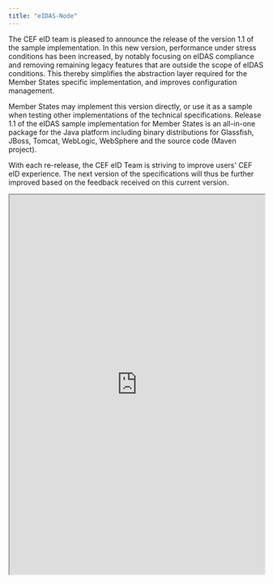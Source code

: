 ```yaml
---
title: "eIDAS-Node"
---
```


The CEF eID team is pleased to announce the release of the version 1.1 of the sample implementation. In this new version, performance under stress conditions has been increased, by notably focusing on eIDAS compliance and removing remaining legacy features that are outside the scope of eIDAS conditions. This thereby simplifies the abstraction layer required for the Member States specific implementation, and improves configuration management.

Member States may implement this version directly, or use it as a sample when testing other implementations of the technical specifications. Release 1.1 of the eIDAS sample implementation for Member States is an all-in-one package for the Java platform including binary distributions for Glassfish, JBoss, Tomcat, WebLogic, WebSphere and the source code (Maven project).

With each re-release, the CEF eID Team is striving to improve users' CEF eID experience. The next version of the specifications will thus be further improved based on the feedback received on this current version.

<iframe height="750" width="100%" src="https://ewelton.github.io/ktest/wiki.html#eIDAS-Node"></iframe>
